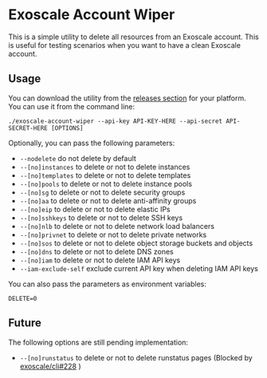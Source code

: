 # Exoscale Account Wiper

This is a simple utility to delete all resources from an Exoscale account. This is useful for testing scenarios when you want to have a clean Exoscale account.

## Usage

You can download the utility from the [releases section](https://github.com/janoszen/exoscale-account-wiper/releases) for your platform. You can use it from the command line:

```
./exoscale-account-wiper --api-key API-KEY-HERE --api-secret API-SECRET-HERE [OPTIONS]
```

Optionally, you can pass the following parameters:

- `--nodelete` do not delete by default
- `--[no]instances` to delete or not to delete instances
- `--[no]templates` to delete or not to delete templates
- `--[no]pools` to delete or not to delete instance pools
- `--[no]sg` to delete or not to delete security groups
- `--[no]aa` to delete or not to delete anti-affinity groups
- `--[no]eip` to delete or not to delete elastic IPs
- `--[no]sshkeys` to delete or not to delete SSH keys
- `--[no]nlb` to delete or not to delete network load balancers
- `--[no]privnet` to delete or not to delete private networks
- `--[no]sos` to delete or not to delete object storage buckets and objects
- `--[no]dns` to delete or not to delete DNS zones
- `--[no]iam` to delete or not to delete IAM API keys
- `--iam-exclude-self` exclude current API key when deleting IAM API keys

You can also pass the parameters as environment variables:

```
DELETE=0
```

## Future

The following options are still pending implementation:

- `--[no]runstatus` to delete or not to delete runstatus pages (Blocked by [exoscale/cli#228](https://github.com/exoscale/cli/issues/288) )

